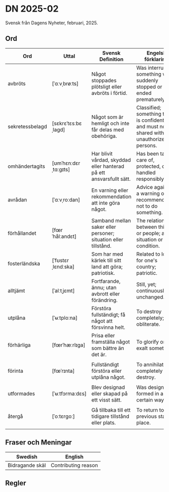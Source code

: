 # DN 2025-02
Svensk från Dagens Nyheter, februari, 2025.

## Ord

| Ord   | Uttal           | Svensk Definition                                         | Engelsk förklaring                      | Kinesisk förklaring   | Exempel mening                                         |
|-------|-----------------|------------------------------------------------------------|-----------------------------------------|-----------------------|--------------------------------------------------------|
| avbröts | [ˈɑːvˌbrøːts] | Något stoppades plötsligt eller avbröts i förtid. | Was interrupted; something was suddenly stopped or ended prematurely. | 被打断；某事突然停止或提前终止。 | Mötesdiskussionen avbröts av ett oväntat telefonsamtal. |
| sekretessbelagd | [sɛkrɛˈtɛsːbɛˌlaɡd]   | Något som är hemligt och inte får delas med obehöriga.                | Classified; something that is confidential and must not be shared with unauthorized persons. | 机密的；不得与未经授权的人分享的信息。 | Dokumentet är sekretessbelagt och får endast läsas av behöriga personer. |
| omhändertagits | [ʊmˈhɛnːdɛrˌtɑːɡɪts]  | Har blivit vårdad, skyddad eller hanterad på ett ansvarsfullt sätt. | Has been taken care of, protected, or handled responsibly. | 被照顾；被妥善处理或保护。 | De övergivna djuren har omhändertagits av en djurskyddsorganisation. |
| avrådan | [ˈɑːvˌroːdan]      | En varning eller rekommendation att inte göra något.              | Advice against; a warning or recommendation not to do something. | 劝阻；建议不要做某事。 | Läkaren gav en stark avrådan från att fortsätta med den farliga behandlingen. |
| förhållandet | [fœrˈhålːandɛt]      | Samband mellan saker eller personer; situation eller tillstånd. | The relationship between things or people; a situation or condition. | 关系；情况或状态。 | Förhållandet mellan de två länderna har förbättrats avsevärt. |
| fosterländska | [ˈfʊstɛrˌlɛndːska]  | Som har med kärlek till sitt land att göra; patriotisk.      | Related to love for one's country; patriotic. | 爱国的，与祖国有关的。 | Han sjöng fosterländska sånger med stolthet. |
| alltjämt  | [ˈalːtˌjɛmt]      | Fortfarande, ännu; utan avbrott eller förändring.     | Still, yet; continuously, unchanged. | 仍然，依旧；持续不变。 | Han bor alltjämt i sitt barndomshem. |
| utplåna  | [ˈʉːtploːna]     | Förstöra fullständigt; få något att försvinna helt.   | To destroy completely; to obliterate. | 消灭，彻底毁灭，使消失。 | Naturkatastrofen utplånade hela byn. |
| förhärliga | [fœrˈhæːrlɪga]  | Prisa eller framställa något som bättre än det är.    | To glorify or exalt something.      | 美化，颂扬，使崇高。 | Filmen förhärligade krigets hjältedåd. |
| förinta  | [fœˈrɪnta]      | Fullständigt förstöra eller utplåna något.            | To annihilate or completely destroy. | 消灭，毁灭，彻底摧毁。 | Målet var att förinta fiendens styrkor. |
| utformades | [ˈʉːtfɔrmaːdɛs] | Blev designad eller skapad på ett visst sätt.         | Was designed or formed in a certain way. | 被设计，被制定。 | Planen utformades för att maximera effektiviteten. |
| återgå  | [ˈoːtɛrɡoː]     | Gå tillbaka till ett tidigare tillstånd eller plats.  | To return to a previous state or place. | 回归，恢复，返回。 | Efter semestern var det dags att återgå till arbetet. |

## Fraser och Meningar
| Swedish       | English         |
|---------------|-----------------|
| Bidragande skäl                       | Contributing reason                      |




## Regler


